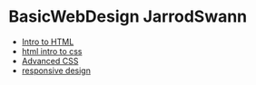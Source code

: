 # BasicWebDesign JarrodSwann


<ul>
	<li><a href="intro_to_html/Index.html" target="_blank">Intro to HTML</a></li>
	<li><a href="html_intro_to_css/Index.html" target="_blank">html intro to css</a></li>
	<li><a href="advanced_css/Index.html" target="_blank">Advanced CSS</a></li>
	<li><a href="responsive/Index.html" target="_blank">responsive design</a></li>
<ul>